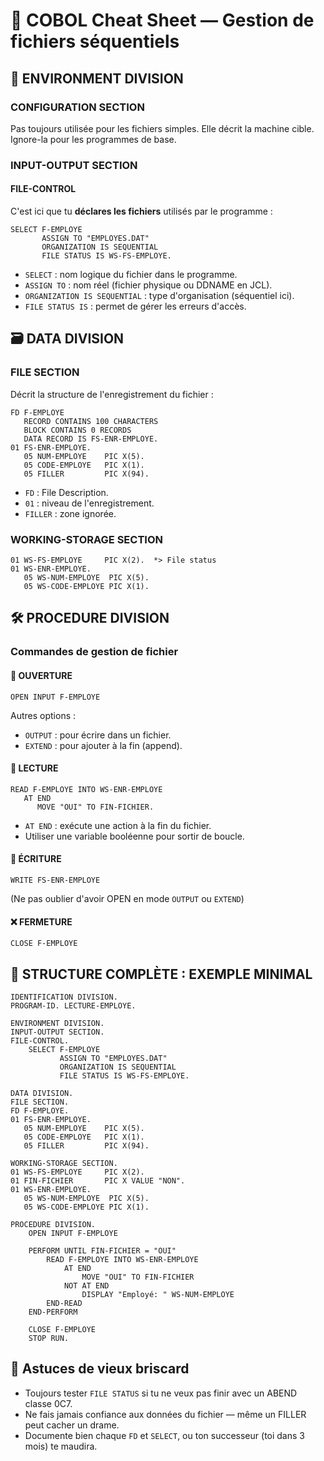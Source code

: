 # 🧾 COBOL Cheat Sheet — Gestion de fichiers séquentiels

## 📁 ENVIRONMENT DIVISION

### CONFIGURATION SECTION
Pas toujours utilisée pour les fichiers simples. Elle décrit la machine cible. Ignore-la pour les programmes de base.

### INPUT-OUTPUT SECTION

#### FILE-CONTROL
C'est ici que tu **déclares les fichiers** utilisés par le programme :

```cobol
SELECT F-EMPLOYE 
       ASSIGN TO "EMPLOYES.DAT"
       ORGANIZATION IS SEQUENTIAL
       FILE STATUS IS WS-FS-EMPLOYE.
```

* `SELECT` : nom logique du fichier dans le programme.
* `ASSIGN TO` : nom réel (fichier physique ou DDNAME en JCL).
* `ORGANIZATION IS SEQUENTIAL` : type d'organisation (séquentiel ici).
* `FILE STATUS IS` : permet de gérer les erreurs d'accès.

## 🗃 DATA DIVISION

### FILE SECTION
Décrit la structure de l'enregistrement du fichier :

```cobol
FD F-EMPLOYE
   RECORD CONTAINS 100 CHARACTERS
   BLOCK CONTAINS 0 RECORDS
   DATA RECORD IS FS-ENR-EMPLOYE.
01 FS-ENR-EMPLOYE.
   05 NUM-EMPLOYE    PIC X(5).
   05 CODE-EMPLOYE   PIC X(1).
   05 FILLER         PIC X(94).
```

* `FD` : File Description.
* `01` : niveau de l'enregistrement.
* `FILLER` : zone ignorée.

### WORKING-STORAGE SECTION

```cobol
01 WS-FS-EMPLOYE     PIC X(2).  *> File status
01 WS-ENR-EMPLOYE.
   05 WS-NUM-EMPLOYE  PIC X(5).
   05 WS-CODE-EMPLOYE PIC X(1).
```

## 🛠 PROCEDURE DIVISION

### Commandes de gestion de fichier

#### 📂 OUVERTURE

```cobol
OPEN INPUT F-EMPLOYE
```

Autres options :
* `OUTPUT` : pour écrire dans un fichier.
* `EXTEND` : pour ajouter à la fin (append).

#### 📖 LECTURE

```cobol
READ F-EMPLOYE INTO WS-ENR-EMPLOYE
   AT END
      MOVE "OUI" TO FIN-FICHIER.
```

* `AT END` : exécute une action à la fin du fichier.
* Utiliser une variable booléenne pour sortir de boucle.

#### 📝 ÉCRITURE

```cobol
WRITE FS-ENR-EMPLOYE
```
(Ne pas oublier d'avoir OPEN en mode `OUTPUT` ou `EXTEND`)

#### ❌ FERMETURE

```cobol
CLOSE F-EMPLOYE
```

## 🔗 STRUCTURE COMPLÈTE : EXEMPLE MINIMAL

```cobol
IDENTIFICATION DIVISION.
PROGRAM-ID. LECTURE-EMPLOYE.

ENVIRONMENT DIVISION.
INPUT-OUTPUT SECTION.
FILE-CONTROL.
    SELECT F-EMPLOYE 
           ASSIGN TO "EMPLOYES.DAT"
           ORGANIZATION IS SEQUENTIAL
           FILE STATUS IS WS-FS-EMPLOYE.

DATA DIVISION.
FILE SECTION.
FD F-EMPLOYE.
01 FS-ENR-EMPLOYE.
   05 NUM-EMPLOYE    PIC X(5).
   05 CODE-EMPLOYE   PIC X(1).
   05 FILLER         PIC X(94).

WORKING-STORAGE SECTION.
01 WS-FS-EMPLOYE     PIC X(2).
01 FIN-FICHIER       PIC X VALUE "NON".
01 WS-ENR-EMPLOYE.
   05 WS-NUM-EMPLOYE  PIC X(5).
   05 WS-CODE-EMPLOYE PIC X(1).

PROCEDURE DIVISION.
    OPEN INPUT F-EMPLOYE
    
    PERFORM UNTIL FIN-FICHIER = "OUI"
        READ F-EMPLOYE INTO WS-ENR-EMPLOYE
            AT END
                MOVE "OUI" TO FIN-FICHIER
            NOT AT END
                DISPLAY "Employé: " WS-NUM-EMPLOYE
        END-READ
    END-PERFORM
    
    CLOSE F-EMPLOYE
    STOP RUN.
```

## 🧠 Astuces de vieux briscard

* Toujours tester `FILE STATUS` si tu ne veux pas finir avec un ABEND classe 0C7.
* Ne fais jamais confiance aux données du fichier — même un FILLER peut cacher un drame.
* Documente bien chaque `FD` et `SELECT`, ou ton successeur (toi dans 3 mois) te maudira.
